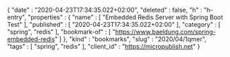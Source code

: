 {
  "date" : "2020-04-23T17:34:35.022+02:00",
  "deleted" : false,
  "h" : "h-entry",
  "properties" : {
    "name" : [ "Embedded Redis Server with Spring Boot Test" ],
    "published" : [ "2020-04-23T17:34:35.022+02:00" ],
    "category" : [ "spring", "redis" ],
    "bookmark-of" : [ "https://www.baeldung.com/spring-embedded-redis" ]
  },
  "kind" : "bookmarks",
  "slug" : "2020/04/1qmer",
  "tags" : [ "spring", "redis" ],
  "client_id" : "https://micropublish.net"
}
